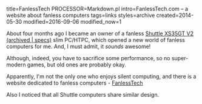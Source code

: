 title=FanlessTech
PROCESSOR=Markdown.pl
intro=FanlessTech.com – a website about fanless computers
tags=links
styles=archive
created=2014-05-30
modified=2016-09-06
modified_now=1


About four months ago I became an owner of a fanless [Shuttle XS35GT V2](http://global.shuttle.com/main/productsDetail?productId=1488) [(archived |](http://archive.is/LuCIT)[ specs)](http://archive.is/QEoQa) slim PC/HTPC, which opened a new world of fanless computers for me. And, I must admit, it _sounds_ awesome!

Although, indeed, you have to sacrifice some performance, so no super-modern games, but old ones are probably okay.

Apparently, I'm not the only one who enjoys silent computing, and there is a website dedicated to fanless computers - [FanlessTech](http://www.fanlesstech.com)

Also I noticed that all Shuttle computers share similar design.
